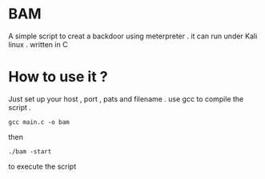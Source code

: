 BAM
===

A simple script to creat a backdoor using meterpreter . it can run under Kali linux . written in C

How to use it ?
===

Just set up your host , port , pats and filename . use gcc to compile the script .

    gcc main.c -o bam
  
then 

    ./bam -start 

to execute the script



